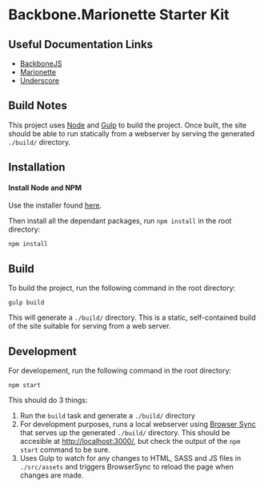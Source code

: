 # Backbone.Marionette Starter Kit

## Useful Documentation Links

* [BackboneJS](http://backbonejs.org/docs/backbone.html)
* [Marionette](http://marionettejs.com/docs/v2.4.5/)
* [Underscore](http://underscorejs.org/)

## Build Notes

This project uses [Node](https://nodejs.org/en/) and [Gulp](http://gulpjs.com/) to build the project. Once built, the site should be able to run statically from a webserver by serving the generated `./build/` directory.

## Installation

#### Install Node and NPM

Use the installer found [here](https://nodejs.org/en/download/).

Then install all the dependant packages, run `npm install` in the root directory:

`npm install`

## Build

To build the project, run the following command in the root directory:

`gulp build`

This will generate a `./build/` directory. This is a static, self-contained build of the site suitable for serving from a web server.

## Development

For developement, run the following command in the root directory:

`npm start`

This should do 3 things: 

1. Run the `build` task and generate a `./build/` directory
2. For development purposes, runs a local webserver using [Browser Sync](https://www.browsersync.io/) that serves up the generated `./build/` directory. This should be accesible at [http://localhost:3000/](http://localhost:3000/), but check the output of the `npm start` command to be sure.
3. Uses Gulp to watch for any changes to HTML, SASS and JS files in `./src/assets` and triggers BrowserSync to reload the page when changes are made.
